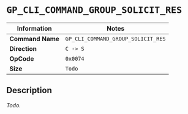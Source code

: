 # `GP_CLI_COMMAND_GROUP_SOLICIT_RES`

| Information               | Notes |
|---                        |---    |
| **Command Name**          | `GP_CLI_COMMAND_GROUP_SOLICIT_RES` |
| **Direction**             | `C -> S` |
| **OpCode**                | `0x0074` |
| **Size**                  | `Todo` |

## Description

_Todo._
